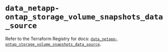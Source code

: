 # `data_netapp-ontap_storage_volume_snapshots_data_source`

Refer to the Terraform Registry for docs: [`data_netapp-ontap_storage_volume_snapshots_data_source`](https://registry.terraform.io/providers/netapp/netapp-ontap/2.3.0/docs/data-sources/storage_volume_snapshots_data_source).

